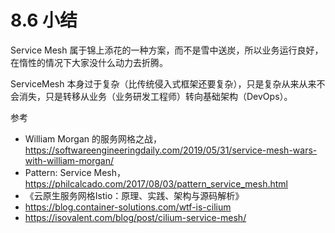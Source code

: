 # 8.6 小结


Service Mesh 属于锦上添花的一种方案，而不是雪中送炭，所以业务运行良好，在惰性的情况下大家没什么动力去折腾。

ServiceMesh 本身过于复杂（比传统侵入式框架还要复杂），只是复杂从来从来不会消失，只是转移从业务（业务研发工程师）转向基础架构（DevOps）。

参考

- William Morgan 的服务网格之战，https://softwareengineeringdaily.com/2019/05/31/service-mesh-wars-with-william-morgan/
- Pattern: Service Mesh，https://philcalcado.com/2017/08/03/pattern_service_mesh.html
- 《云原生服务网格Istio：原理、实践、架构与源码解析》
- https://blog.container-solutions.com/wtf-is-cilium
- https://isovalent.com/blog/post/cilium-service-mesh/
